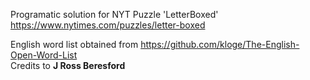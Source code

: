 Programatic solution for NYT Puzzle 'LetterBoxed'  
https://www.nytimes.com/puzzles/letter-boxed

English word list obtained from https://github.com/kloge/The-English-Open-Word-List   
Credits to **J Ross Beresford**
